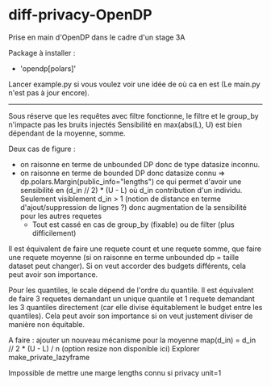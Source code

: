 # diff-privacy-OpenDP
Prise en main d'OpenDP dans le cadre d'un stage 3A

Package à installer :
- 'opendp[polars]'

Lancer example.py si vous voulez voir une idée de où ca en est (Le main.py n'est pas à jour encore).

----

Sous réserve que les requêtes avec filtre fonctionne, le filtre et le group_by n'impacte pas les bruits injectés
Sensibilité en max(abs(L), U) est bien dépendant de la moyenne, somme.

Deux cas de figure : 
- on raisonne en terme de unbounded DP donc de type datasize inconnu.
- on raisonne en terme de bounded DP donc datasize connu => dp.polars.Margin(public_info="lengths") 
    ce qui permet d'avoir une sensibilité en (d_in // 2) * (U - L) où d_in contribution d'un individu. 
    Seulement visiblement d_in > 1 (notion de distance en terme d'ajout/suppression de lignes ?) donc augmentation de la sensibilité pour les autres requetes
    + Tout est cassé en cas de group_by (fixable) ou de filter (plus difficilement)

Il est équivalent de faire une requete count et une requete somme, que faire une requete moyenne (si on raisonne en terme unbounded dp = taille dataset peut changer).
Si on veut accorder des budgets différents, cela peut avoir son importance.

Pour les quantiles, le scale dépend de l'ordre du quantile. Il est équivalent de faire 3 requetes demandant un unique quantile et 1 requete demandant les 3 quantiles
directement (car elle divise équitablement le budget entre les quantiles). Cela peut avoir son importance si on veut justement diviser de manière non équitable.

A faire : ajouter un nouveau mécanisme pour la moyenne
map(d_in) = d_in // 2 * (U - L) / n (option resize non disponible ici)
Explorer make_private_lazyframe


Impossible de mettre une marge lengths connu si privacy unit=1